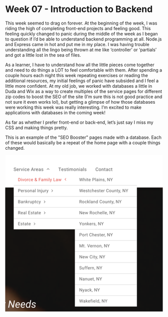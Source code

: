 # Week 07 - Introduction to Backend

This week seemed to drag on forever. At the beginning of the week, I was riding the high of completing front-end projects and feeling good. This feeling quickly changed to panic during the middle of the week as I began to question if I’d be able to understand backend programming at all. Node.js and Express came in hot and put me in my place. I was having trouble understanding all the lingo being thrown at me like ‘controller’ or ‘partials’ and got a little lost in the sea of files. 

As a learner, I have to understand how all the little pieces come together and need to do things a LOT to feel comfortable with them. After spending a couple hours each night this week repeating exercises or reading the additional resources, my initial feelings of panic have subsided and I feel a little more confident. At my old job, we worked with databases a little in Duda and Wix as a way to create multiples of the service pages for different zip codes to boost the SEO of the site (I’m sure this is not good practice and not sure it even works lol), but getting a glimpse of how those databases were working this week was really interesting. I’m excited to make applications with databases in the coming week!

As far as whether I prefer front-end or back-end, let’s just say I miss my CSS and making things pretty. 

This is an example of the "SEO Booster" pages made with a database. Each of these would basically be a repeat of the home page with a couple things changed.
        
        
![](images/menu.png)